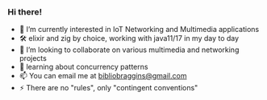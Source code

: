 ### Hi there!

- 🔭 I’m currently interested in IoT Networking and Multimedia applications
- 🛠️ elixir and zig by choice, working with java11/17 in my day to day
- 👯 I’m looking to collaborate on various multimedia and networking projects
- 🌱 learning about concurrency patterns
- 📫 You can email me at bibliobraggins@gmail.com
- ⚡ There are no "rules", only "contingent conventions"
